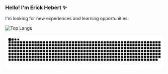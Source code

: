 ### Hello! I'm Erick Hebert ✨
I'm looking for new experiences and learning opportunities.

![Top Langs](https://github-readme-stats.vercel.app/api/top-langs/?username=Erick-Hebert&layout=compact&theme=dracula)

<picture>
  <source media="(prefers-color-scheme: dark)" srcset="https://raw.githubusercontent.com/Erick-Hebert/Erick-Hebert/output/github-snake-dark.svg" />
  <source media="(prefers-color-scheme: light)" srcset="https://raw.githubusercontent.com/Erick-Hebert/Erick-Hebert/output/github-snake.svg" />
  <img alt="github-snake" src="https://raw.githubusercontent.com/Erick-Hebert/Erick-Hebert/output/github-snake.svg" />
</picture>
